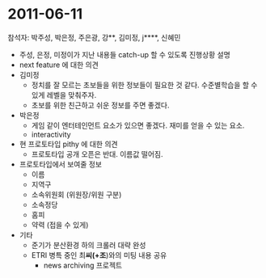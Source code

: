 # 2011-06-11

참석자: 박주성, 박은정, 주은광, 강**, 김미정, j****, 신혜민

- 주성, 은정, 미정이가 지난 내용들 catch-up 할 수 있도록 진행상황 설명
- next feature 에 대한 의견
- 김미정
    - 정치를 잘 모르는 초보들을 위한 정보들이 필요한 것 같다. 수준별학습을 할 수 있게 레벨을 맞춰주자.
    - 초보를 위한 친근하고 쉬운 정보를 주면 좋겠다.
- 박은정
    - 게임 같이 엔터테인먼트 요소가 있으면 좋겠다. 재미를 얻을 수 있는 요소.
    - interactivity
- 현 프로토타입 pithy 에 대한 의견
    - 프로토타입 공개 오픈은 반대. 이름값 떨어짐.
- 프로토타입에서 보여줄 정보
    - 이름
    - 지역구
    - 소속위원회 (위원장/위원 구분)
    - 소속정당
    - 홈피
    - 약력 (접을 수 있게)
- 기타
    - 준기가 분산환경 하의 크롤러 대략 완성
    - ETRI 병특 중인 최**씨(+조**)와의 미팅 내용 공유
        - news archiving 프로젝트
